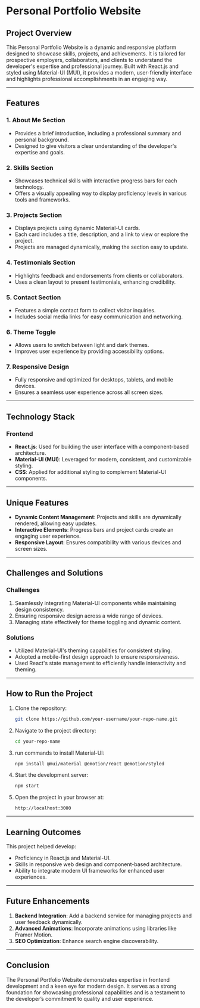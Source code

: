 # Personal Portfolio Website

## Project Overview
This Personal Portfolio Website is a dynamic and responsive platform designed to showcase skills, projects, and achievements. It is tailored for prospective employers, collaborators, and clients to understand the developer's expertise and professional journey. Built with React.js and styled using Material-UI (MUI), it provides a modern, user-friendly interface and highlights professional accomplishments in an engaging way.

---

## Features

### 1. **About Me Section**
- Provides a brief introduction, including a professional summary and personal background.
- Designed to give visitors a clear understanding of the developer's expertise and goals.

### 2. **Skills Section**
- Showcases technical skills with interactive progress bars for each technology.
- Offers a visually appealing way to display proficiency levels in various tools and frameworks.

### 3. **Projects Section**
- Displays projects using dynamic Material-UI cards.
- Each card includes a title, description, and a link to view or explore the project.
- Projects are managed dynamically, making the section easy to update.

### 4. **Testimonials Section**
- Highlights feedback and endorsements from clients or collaborators.
- Uses a clean layout to present testimonials, enhancing credibility.

### 5. **Contact Section**
- Features a simple contact form to collect visitor inquiries.
- Includes social media links for easy communication and networking.

### 6. **Theme Toggle**
- Allows users to switch between light and dark themes.
- Improves user experience by providing accessibility options.

### 7. **Responsive Design**
- Fully responsive and optimized for desktops, tablets, and mobile devices.
- Ensures a seamless user experience across all screen sizes.

---

## Technology Stack

### Frontend
- **React.js**: Used for building the user interface with a component-based architecture.
- **Material-UI (MUI)**: Leveraged for modern, consistent, and customizable styling.
- **CSS**: Applied for additional styling to complement Material-UI components.

---

## Unique Features

- **Dynamic Content Management**: Projects and skills are dynamically rendered, allowing easy updates.
- **Interactive Elements**: Progress bars and project cards create an engaging user experience.
- **Responsive Layout**: Ensures compatibility with various devices and screen sizes.

---

## Challenges and Solutions

### Challenges
1. Seamlessly integrating Material-UI components while maintaining design consistency.
2. Ensuring responsive design across a wide range of devices.
3. Managing state effectively for theme toggling and dynamic content.

### Solutions
- Utilized Material-UI's theming capabilities for consistent styling.
- Adopted a mobile-first design approach to ensure responsiveness.
- Used React's state management to efficiently handle interactivity and theming.

---

## How to Run the Project

1. Clone the repository:
   ```bash
   git clone https://github.com/your-username/your-repo-name.git
   ```

2. Navigate to the project directory:
   ```bash
   cd your-repo-name
   ```



3. run commands to install Material-UI:
   ```bash
   npm install @mui/material @emotion/react @emotion/styled
   ```
4. Start the development server:
   ```bash
   npm start
   
5. Open the project in your browser at:
   ```
   http://localhost:3000
   ```

---

## Learning Outcomes

This project helped develop:
- Proficiency in React.js and Material-UI.
- Skills in responsive web design and component-based architecture.
- Ability to integrate modern UI frameworks for enhanced user experiences.

---

## Future Enhancements

1. **Backend Integration**: Add a backend service for managing projects and user feedback dynamically.
2. **Advanced Animations**: Incorporate animations using libraries like Framer Motion.
3. **SEO Optimization**: Enhance search engine discoverability.

---

## Conclusion
The Personal Portfolio Website demonstrates expertise in frontend development and a keen eye for modern design. It serves as a strong foundation for showcasing professional capabilities and is a testament to the developer’s commitment to quality and user experience.

